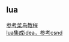 ## lua
[参考菜鸟教程](https://www.runoob.com/lua/lua-tutorial.html)  
[lua集成idea，参考csnd](https://blog.csdn.net/wwlcsdn000/article/details/80572683)  

